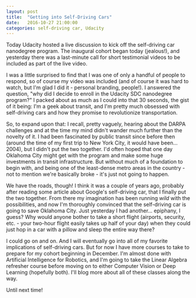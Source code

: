 ```yaml
---
layout: post
title:  "Getting into Self-Driving Cars"
date:   2016-10-27 21:00:00 
categories: self-driving car, Udacity
---
```

Today Udacity hosted a live discussion to kick off the self-driving car nanodegree program. The inaugural cohort began today (jealous!), and yesterday there was a last-minute call for short testimonial videos to be included as part of the live video. 

I was a little surprised to find that I was one of only a handful of people to respond, so of course my video was included (and of course it was hard to watch, but I'm glad I did it - personal branding, people!). I answered the question, "why did I decide to enroll in the Udacity SDC nanodegree program?" I packed about as much as I could into that 30 seconds, the gist of it being: I'm a geek about transit, and I'm pretty much obsessed with self-driving cars and how they promise to revolutionize transportation.

So, to expand upon that: I recall, pretty vaguely, hearing about the DARPA challenges and at the time my mind didn't wander much further than the novelty of it. I had been fascinated by public transit since before then (around the time of my first trip to New York City, it would have been... 2004), but I didn't put the two together. I'd often hoped that one day Oklahoma City might get with the program and make some huge investments in transit infrastructure. But without much of a foundation to begin with, and being one of the least-dense metro areas in the country - not to mention we're basically broke - it's just not going to happen.

We have the roads, though! I think it was a couple of years ago, probably after reading some article about Google's self-driving car, that I finally put the two together. From there my imagination has been running *wild* with the possibilities, and now I'm thoroughly convinced that the self-driving car is going to save Oklahoma City. Just yesterday I had another... epiphany, I guess? Why would anyone bother to take a short flight (airports, security, etc. - your two-hour flight easily takes up half of your day) when they could just hop in a car with a pillow and sleep the entire way there?

I could go on and on. And I will eventually go into all of my favorite implications of self-driving cars. But for now I have more courses to take to prepare for my cohort beginning in December. I'm almost done with Artificial Intelligence for Robotics, and I'm going to take the Linear Algebra refresher course before moving on to either Computer Vision or Deep Learning (hopefully both). I'll blog more about all of these classes along the way.

Until next time!